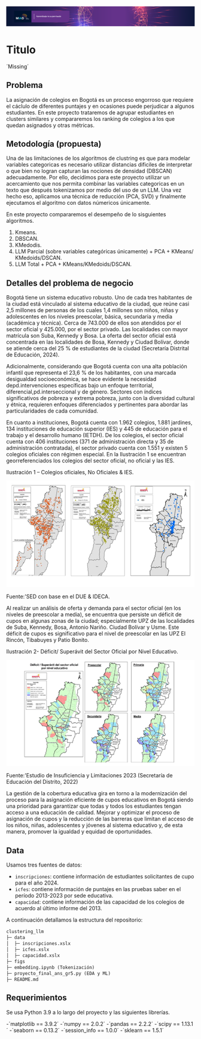 <h1 align="center">
    <a href= "https://uniandes-my.sharepoint.com/:w:/r/personal/s_gutierrez11234_uniandes_edu_co/_layouts/15/doc2.aspx?sourcedoc=%7B83327737-2cfe-4bf7-85ee-9fb37aeb7ac3%7D&action=edit&wdPid=6281dde4">
    <img src="figs/ans_banner_1920x200.png">
    </a>
</h1>


# Titulo
´Missing´

## Problema

La asignación de colegios en Bogotá es un proceso engorroso que requiere el cáclulo de diferentes puntajes y en ocasiones puede perjudicar a algunos estudiantes. En este proyecto trataremos de agrupar estudiantes en clusters similares y compararemos los ranking de colegios a los que quedan asignados y otras métricas.

## Metodología (propuesta)

Una de las limitaciones de los algoritmos de clustring es que para modelar variables categoricas es necesario utilizar distancias dificiles de interpretar o que bien no logran capturan las nociones de densidad (DBSCAN) adecuadamente. Por ello, decidimos para este proyecto utilizar un acercamiento que nos permita combinar las variables categoricas en un texto que después tokenizamos por medio del uso de un LLM. Una vez hecho eso, aplicamos una técnica de reducción (PCA, SVD) y finalmente ejecutamos el algoritmo con datos númericos únicamente.

En este proyecto compararemos el desempeño de lo sisguientes algoritmos.
1. Kmeans. 
2. DBSCAN.
3. KMedodis.
4. LLM Parcial (sobre variables categóricas únicamente) + PCA + KMeans/ KMedoids/DSCAN.
5. LLM Total + PCA + KMeans/KMedoids/DSCAN.



## Detalles del problema de negocio

Bogotá tiene un sistema educativo robusto. Uno de cada tres habitantes de la ciudad está vinculado al sistema educativo de la ciudad, que reúne casi 2,5 millones de personas de los cuales 1,4 millones son niños, niñas y adolescentes en los niveles preescolar, básica, secundaria y media (académica y técnica). Cerca de 743.000 de ellos son atendidos por el sector oficial y 425.000, por el sector privado. Las localidades con mayor matrícula son Suba, Kennedy y Bosa. La oferta del sector oficial está concentrada en las localidades de Bosa, Kennedy y Ciudad Bolívar, donde se atiende cerca del 25 % de estudiantes de la ciudad (Secretaría Distrital de Educación, 2024). 

Adicionalmente, considerando que Bogotá cuenta con una alta población infantil que representa el 23,6 % de los habitantes, con una marcada desigualdad socioeconómica, se hace evidente la necesidad depd.intervenciones específicas bajo un enfoque territorial, diferencial,pd.interseccional y de género. Sectores con índices significativos de pobreza y extrema pobreza, junto con la diversidad cultural y étnica, requieren enfoques diferenciados y pertinentes para abordar las particularidades de cada comunidad. 

En cuanto a instituciones, Bogotá cuenta con 1.962 colegios, 1.881 jardines, 134 instituciones de educación superior (IES) y 445 de educación para el trabajo y el desarrollo humano (IETDH). De los colegios, el sector oficial cuenta con 406 instituciones (371 de administración directa y 35 de administración contratada), el sector privado cuenta con 1.551 y existen 5 colegios oficiales con régimen especial. En la Ilustración 1   se encuentran georreferenciados los colegios del sector oficial, no oficial y las IES.   

Ilustración 1 – Colegios oficiales, No Oficiales & IES. 

![I1](figs/Ilustracion1.jpg)

Fuente:'SED con base en el DUE & IDECA. 

Al realizar un análisis de oferta y demanda para el sector oficial (en los niveles de preescolar a media), se encuentra que persiste un déficit de cupos en algunas zonas de la ciudad; especialmente UPZ de las localidades de Suba, Kennedy, Bosa, Antonio Nariño. Ciudad Bolívar y Usme. Este déficit de cupos es significativo para el nivel de preescolar en las UPZ El Rincón, Tibabuyes y Patio Bonito.   

Ilustración 2- Déficit/ Superávit del Sector Oficial por Nivel Educativo. 

![I2](figs/Ilustracion2.png)

 

Fuente:'Estudio de Insuficiencia y Limitaciones 2023 (Secretaría de Educación del Distrito, 2022) 

La gestión de la cobertura educativa gira en torno a la modernización del proceso para la asignación eficiente de cupos educativos en Bogotá siendo una prioridad para garantizar que todas y todos los estudiantes tengan acceso a una educación de calidad. Mejorar y optimizar el proceso de asignación de cupos y la reducción de las barreras que limitan el acceso de los niños, niñas, adolescentes y jóvenes al sistema educativo y, de esta manera, promover la igualdad y equidad de oportunidades. 

## Data

Usamos tres fuentes de datos:

- `inscripciones`: contiene información de estudiantes solicitantes de cupo para el año 2024.
- `icfes`: contiene información de puntajes en las pruebas saber en el período 2013-2023 por sede educativa.
- `capacidad`: contiene información de las capacidad de los colegios de acuerdo al último informe del 2013.


A continuación detallamos la estructura del repositorio:

```
clustering_llm
├─ data
│  ├─ inscripciones.xslx
│  ├─ icfes.xslx
│  ├─ capacidad.xslx
├─ figs
├─ embedding.ipynb (Tokenización)
├─ proyecto_final_ans_gr5.py (EDA y ML)
├─ README.md

```

## Requerimientos

Se usa Python 3.9 a lo largo del proyecto y las siguientes librerías.

-´matplotlib   == 3.9.2´
-´numpy        == 2.0.2´
-´pandas       == 2.2.2´
-´scipy        == 1.13.1´
-´seaborn      == 0.13.2´
-´session_info == 1.0.0´
-´sklearn      == 1.5.1´




